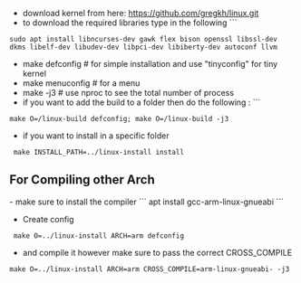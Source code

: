 
- download kernel from here: https://github.com/gregkh/linux.git
- to download the required libraries type in the following ```
```
sudo apt install libncurses-dev gawk flex bison openssl libssl-dev dkms libelf-dev libudev-dev libpci-dev libiberty-dev autoconf llvm 
``` 

- make defconfig # for simple installation and use "tinyconfig" for tiny kernel
- make menuconfig # for a menu
- make -j3  # use nproc to see the total number of process
- if you want to add the build to a folder then do the following : ```
```
make O=/linux-build defconfig; make O=/linux-build -j3 
```
- if you want to install in a specific folder
```
 make INSTALL_PATH=../linux-install install
```

<h2>For Compiling other Arch</h2>
 - make sure to install the compiler
 ```
 apt install gcc-arm-linux-gnueabi
```

- Create config
```
 make O=../linux-install ARCH=arm defconfig
```
  - and compile it however make sure to pass the correct CROSS_COMPILE
```
make O=../linux-install ARCH=arm CROSS_COMPILE=arm-linux-gnueabi- -j3
```
